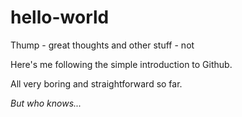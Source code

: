 # hello-world
Thump - great thoughts and other stuff - not

Here's me following the simple introduction to Github.

All very boring and straightforward so far.

*But who knows...*
